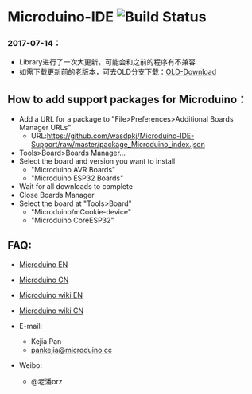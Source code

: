 Microduino-IDE ![Build Status](https://travis-ci.org/wasdpkj/Microduino-IDE-Support.svg?branch=master)
========



### 2017-07-14：
- Library进行了一次大更新，可能会和之前的程序有不兼容
- 如需下载更新前的老版本，可去OLD分支下载：[OLD-Download](https://github.com/wasdpkj/Microduino-IDE-Support/tree/OLD)


How to add support packages for Microduino：
------------
- Add a URL for a package to "File>Preferences>Additional Boards Manager URLs"
  - URL:https://github.com/wasdpkj/Microduino-IDE-Support/raw/master/package_Microduino_index.json
- Tools>Board>Boards Manager...
- Select the board and version you want to install
  - "Microduino AVR Boards"
  - "Microduino ESP32 Boards"
- Wait for all downloads to complete
- Close Boards Manager
- Select the board at "Tools>Board"
  - "Microduino/mCookie-device"
  - "Microduino CoreESP32"

FAQ:
------------
- [Microduino EN](http://www.microduino.cc)
- [Microduino CN](http://www.microduino.cn)

- [Microduino wiki EN](http://wiki.microduino.cc)
- [Microduino wiki CN](http://wiki.microduino.cn)


- E-mail:
  - Kejia Pan
  + pankejia@microduino.cc

- Weibo:
  - @老潘orz
